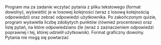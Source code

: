 Program ma za zadanie wczytać pytania z pliku tekstowego (format dowolny), wyświetlić je w losowej kolejności (wraz z losową kolejnością odpowiedzi) oraz zebrać odpowiedzi użytkownika. Po zakończonym quizie, program wyświetla liczbę zdobytych punktów (również procentowo) oraz listę pytań, na które odpowiedziano źle (wraz z zaznaczeniem odpowiedzi poprawnej i tej, której udzielił użytkownik). Format graficzny dowolny. Pytania nie mogą się powtarzać 
